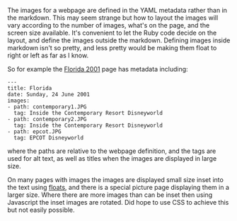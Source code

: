 The images for a webpage are defined in the YAML metadata rather
than in the markdown. This may seem strange but how to layout
the images will vary according to the number of images, what's
on the page, and the screen size available. It's convenient to
let the Ruby code decide on the layout, and define the images outside
the markdown. Defining images inside markdown isn't so pretty,
and less pretty would be making them float to right or left as
far as I know.

So for example the [Florida 2001](2001/Florida) page has metadata including:

~~~
---
title: Florida
date: Sunday, 24 June 2001
images:
- path: contemporary1.JPG
  tag: Inside the Contemporary Resort Disneyworld
- path: contemporary2.JPG
  tag: Inside the Contemporary Resort Disneyworld
- path: epcot.JPG
  tag: EPCOT Disneyworld
~~~

where the paths are relative to the webpage definition, and the tags
are used for alt text, as well as titles when the images are displayed
in large size.

On many pages with images the images are displayed small size inset into the text using [floats](https://www.w3schools.com/css/css_float.asp), and there is a special picture page displaying them in a larger size. Where there are more images than can be inset then using Javascript the inset images are rotated. Did hope to use CSS to achieve this but not easily possible.
